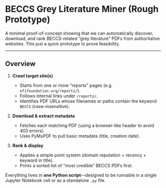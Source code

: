# BECCS Grey Literature Miner (Rough Prototype)

A minimal proof-of-concept showing that we can automatically discover, download, and rank BECCS-related “grey literature” PDFs from authoritative websites. This just a quick prototype to prove feasibility.

---

## Overview

1. **Crawl target site(s)**  
   - Starts from one or more “reports” pages (e.g. `efifoundation.org/reports/`).  
   - Follows internal links under `/reports/`.  
   - Identifies PDF URLs whose filenames or paths contain the keyword `BECCS` (case-insensitive).  

2. **Download & extract metadata**  
   - Fetches each matching PDF (using a browser-like header to avoid 403 errors).  
   - Uses PyMuPDF to pull basic metadata (title, creation date).  

3. **Rank & display**  
   - Applies a simple point system (domain reputation + recency + keyword in title).  
   - Prints a sorted list of “most credible” BECCS PDFs first.

Everything lives in **one Python script**—designed to be runnable in a single Jupyter Notebook cell or as a standalone `.py` file.
